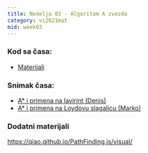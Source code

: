 ```yaml
---
title: Nedelja 03 - Algoritam A zvezda 
category: vi2021mat
mid: week03
---
```


### Kod sa časa:

- <a target="_blank" href="https://github.com/matfvi/vi/tree/master/2021.2022/03_Informisana_pretraga_A_zvezda">Materijali</a>

### Snimak časa:
- <a target="_blank" href="https://youtu.be/ympdm_nIGjM"> A* i primena na lavirint (Denis)<a/>
- <a target="_blank" href="https://youtu.be/XLTUWrR_9T4"> A* i primena na Loydovu slagalicu (Marko)<a/>

### Dodatni materijali
https://qiao.github.io/PathFinding.js/visual/
